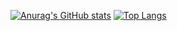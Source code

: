 [![Anurag's GitHub stats](https://github-readme-stats.vercel.app/api?username=ZiyangQian&count_private=true&theme=ambient_gradient)](https://github.com/anuraghazra/github-readme-stats)
[![Top Langs](https://github-readme-stats.vercel.app/api/top-langs/?username=ZiyangQian&theme=ambient_gradient)](https://github.com/anuraghazra/github-readme-stats)

